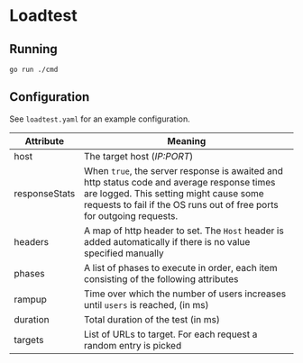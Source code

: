 # Loadtest

## Running

```shell
go run ./cmd
```

## Configuration

See `loadtest.yaml` for an example configuration.

| Attribute     | Meaning                                                                                                                                                                                                        |
|---------------|----------------------------------------------------------------------------------------------------------------------------------------------------------------------------------------------------------------|
| host          | The target host (_IP:PORT_)                                                                                                                                                                                    |
| responseStats | When `true`, the server response is awaited and http status code and average response times are logged. This setting might cause some requests to fail if the OS runs out of free ports for outgoing requests. |
| headers       | A map of http header to set. The `Host` header is added automatically if there is no value specified manually                                                                                                  |
| phases        | A list of phases to execute in order, each item consisting of the following attributes                                                                                                                         |
| rampup        | Time over which the number of users increases until `users` is reached, (in ms)                                                                                                                                |
| duration      | Total duration of the test (in ms)                                                                                                                                                                             |
| targets       | List of URLs to target. For each request a random entry is picked                                                                                                                                              |

